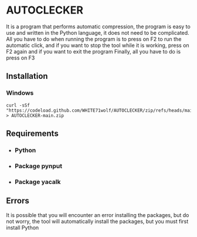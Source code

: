 # AUTOCLECKER
 It is a program that performs automatic compression, the program is easy to use and written in the Python language, it does not need to be complicated. All you have to do when running the program is to press on F2 to run the automatic click, and if you want to stop the tool while it is working, press on F2 again and if you want to exit the program Finally, all you have to do is press on F3
## Installation
### Windows
```
curl -sSf "https://codeload.github.com/WHITE71wolf/AUTOCLECKER/zip/refs/heads/main" > AUTOCLECKER-main.zip
```

## Requirements
- ### Python
- ### Package pynput
- ### Package yacalk
## Errors
It is possible that you will encounter an error installing the packages, but do not worry, the tool will automatically install the packages, but you must first install Python
